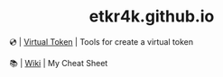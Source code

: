 ## <h1 align="center">**etkr4k.github.io**</h1>

💿 | [Virtual Token](https://github.com/etkr4k/virtual-token) | Tools for create a virtual token

📚 | [Wiki](./wiki) | My Cheat Sheet

<h1 align="center"><a href="https://t.me/+meLOF8Vs34UyMDl"><img src="https://img.shields.io/badge/wireguard-%2388171A.svg?style=for-the-badge&logo=wireguard&logoColor=white" alt=""></a> <a href="https://t.me/etkr4k"><img src="https://img.shields.io/badge/Telegram-2CA5E0?style=for-the-badge&logo=telegram&logoColor=white" alt=""></a></h1>
